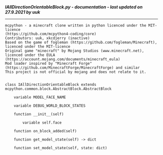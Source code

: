***IAllDirectionOrientableBlock.py - documentation - last updated on 27.9.2021 by uuk***
___

    mcpython - a minecraft clone written in python licenced under the MIT-licence 
    (https://github.com/mcpython4-coding/core)
    Contributors: uuk, xkcdjerry (inactive)
    Based on the game of fogleman (https://github.com/fogleman/Minecraft), licenced under the MIT-licence
    Original game "minecraft" by Mojang Studios (www.minecraft.net), licenced under the EULA
    (https://account.mojang.com/documents/minecraft_eula)
    Mod loader inspired by "Minecraft Forge" (https://github.com/MinecraftForge/MinecraftForge) and similar
    This project is not official by mojang and does not relate to it.


    class IAllDirectionOrientableBlock extends mcpython.common.block.AbstractBlock.AbstractBlock

        variable MODEL_FACE_NAME

        variable DEBUG_WORLD_BLOCK_STATES

        function __init__(self)

            variable self.face

        function on_block_added(self)

        function get_model_state(self) -> dict

        function set_model_state(self, state: dict)